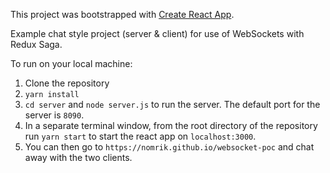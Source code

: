 This project was bootstrapped with [Create React App](https://github.com/facebookincubator/create-react-app).

Example chat style project (server & client) for use of WebSockets with Redux Saga.

To run on your local machine:

1. Clone the repository
2. `yarn install`
3. `cd server` and `node server.js` to run the server. The default port for the server is `8090`.
4. In a separate terminal window, from the root directory of the repository run `yarn start` to start the react app on `localhost:3000`.
5. You can then go to `https://nomrik.github.io/websocket-poc` and chat away with the two clients.